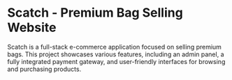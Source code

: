 # Scatch - Premium Bag Selling Website
Scatch is a full-stack e-commerce application focused on selling premium bags. This project showcases various features, including an admin panel, a fully integrated payment gateway, and user-friendly interfaces for browsing and purchasing products.
